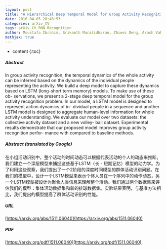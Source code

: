 ```yaml
---
layout: post
title: "A Hierarchical Deep Temporal Model for Group Activity Recognition"
date: 2016-04-05 20:43:53
categories: arXiv_CV
tags: arXiv_CV RNN Recognition
author: Moustafa Ibrahim, Srikanth Muralidharan, Zhiwei Deng, Arash Vahdat, Greg Mori
mathjax: true
---
```


* content
{:toc}

##### Abstract
In group activity recognition, the temporal dynamics of the whole activity can be inferred based on the dynamics of the individual people representing the activity. We build a deep model to capture these dynamics based on LSTM (long-short term memory) models. To make use of these ob- servations, we present a 2-stage deep temporal model for the group activity recognition problem. In our model, a LSTM model is designed to represent action dynamics of in- dividual people in a sequence and another LSTM model is designed to aggregate human-level information for whole activity understanding. We evaluate our model over two datasets: the collective activity dataset and a new volley- ball dataset. Experimental results demonstrate that our proposed model improves group activity recognition perfor- mance with compared to baseline methods.

##### Abstract (translated by Google)
在小组活动识别中，整个活动的时间动态可以根据代表活动的个人的动态来推断。我们建立一个深层模型来捕捉这些基于LSTM（长 - 短期记忆）模型的动力学。为了利用这些观察，我们提出了一个2阶段的深度时间模型的群体活动识别问题。在我们的模型中，设计一个LSTM模型来表示个体人员在一个序列中的动作动态，另一个LSTM模型被设计为聚合人类信息来理解整个活动。我们通过两个数据集来评估我们的模型：集体活动数据集和新的排球数据集。实验结果表明，与基准方法相比，我们提出的模型提高了群体活动识别的性能。

##### URL
[https://arxiv.org/abs/1511.06040](https://arxiv.org/abs/1511.06040)

##### PDF
[https://arxiv.org/pdf/1511.06040](https://arxiv.org/pdf/1511.06040)

